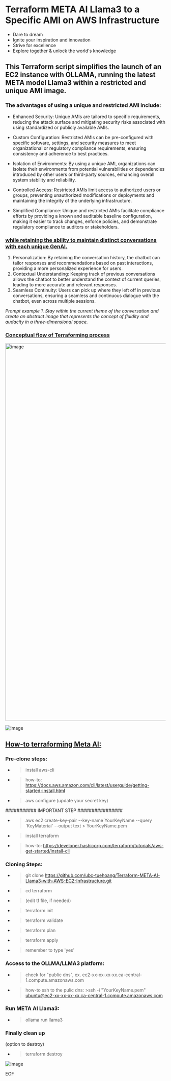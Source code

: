 # Terraform META AI Llama3 to a Specific AMI on AWS Infrastructure


- Dare to dream
- Ignite your inspiration and innovation
- Strive for excellence
- Explore together & unlock the world's knowledge

## This Terraform script simplifies the launch of an EC2 instance with OLLAMA, running the latest META model Llama3 within a restricted and unique AMI image.


### The advantages of using a unique and restricted AMI include:

- Enhanced Security: Unique AMIs are tailored to specific requirements, reducing the attack surface and mitigating security risks associated with using standardized or publicly available AMIs.

- Custom Configuration: Restricted AMIs can be pre-configured with specific software, settings, and security measures to meet organizational or regulatory compliance requirements, ensuring consistency and adherence to best practices.

- Isolation of Environments: By using a unique AMI, organizations can isolate their environments from potential vulnerabilities or dependencies introduced by other users or third-party sources, enhancing overall system stability and reliability.

- Controlled Access: Restricted AMIs limit access to authorized users or groups, preventing unauthorized modifications or deployments and maintaining the integrity of the underlying infrastructure.

- Simplified Compliance: Unique and restricted AMIs facilitate compliance efforts by providing a known and auditable baseline configuration, making it easier to track changes, enforce policies, and demonstrate regulatory compliance to auditors or stakeholders.


### <ins>while retaining the ability to maintain distinct conversations with each unique GenAI.</ins>

1. Personalization: By retaining the conversation history, the chatbot can tailor responses and recommendations based on past interactions, providing a more personalized experience for users.
2. Contextual Understanding: Keeping track of previous conversations allows the chatbot to better understand the context of current queries, leading to more accurate and relevant responses.
3. Seamless Continuity: Users can pick up where they left off in previous conversations, ensuring a seamless and continuous dialogue with the chatbot, even across multiple sessions.

_Prompt example 1. Stay within the current theme of the conversation and create an abstract image that represents the concept of fluidity and audacity in a three-dimensional space._


### <ins>Conceptual flow of Terraforming process</ins>

<img width="1181" alt="image" src="https://github.com/ubc-tuehoang/Terraform-Launching-META-AI-Llama3-to-a-Specific-AMI-on-AWS-Infrastructure/assets/86985864/4a98849e-8041-462e-ad01-2b26a5a941e5">



![image](https://github.com/ubc-tuehoang/Terraform-META-AI-to-a-Specific-AMI-on-AWS/assets/86985864/6753a3a0-5658-494c-b346-4c676230e9c5)



## <ins>How-to terraforming Meta AI:</ins>

### Pre-clone steps:

- > install aws-cli
- 	> how-to: https://docs.aws.amazon.com/cli/latest/userguide/getting-started-install.html

- > aws configure (update your secret key)

########### IMPORTANT STEP ################
- > aws ec2 create-key-pair --key-name YourKeyName --query 'KeyMaterial' --output text > YourKeyName.pem

- > install terraform 
- 	> how-to: https://developer.hashicorp.com/terraform/tutorials/aws-get-started/install-cli


### Cloning Steps:

- > git clone https://github.com/ubc-tuehoang/Terraform-META-AI-Llama3-with-AWS-EC2-Infrastructure.git
- > cd terraform

- > (edit tf file, if needed)

- > terraform init
- > terraform validate
- > terraform plan
- > terraform apply
- 	> remember to type 'yes'


### Access to the OLLMA/LLMA3 platform:
- > check for "public dns", ex. ec2-xx-xx-xx-xx.ca-central-1.compute.amazonaws.com
- 	> how-to ssh to the pulic dns: >ssh -i "YourKeyName.pem" ubuntu@ec2-xx-xx-xx-xx.ca-central-1.compute.amazonaws.com

### Run META AI Llama3:

- > ollama run llama3

### Finally clean up

(option to destroy)
- > terraform destroy

![image](https://github.com/ubc-tuehoang/Terraform-META-AI-to-a-Specific-AMI-on-AWS/assets/86985864/3d6aa45d-df03-4c51-acce-fd40ddb341f3)


EOF
